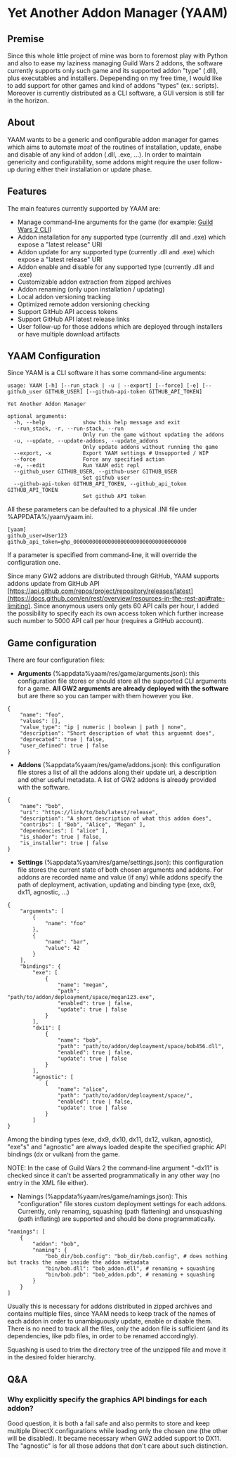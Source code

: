 # Yet Another Addon Manager (YAAM)

## Premise

Since this whole little project of mine was born to foremost play with Python and also to ease my laziness managing Guild Wars 2 addons, the software currently supports only such game and its supported addon "type" (.dll), plus executables and installers. Depepending on my free time, I would like to add support for other games and kind of addons "types" (ex.: scripts).
Moreover is currently distributed as a CLI software, a GUI version is still far in the horizon.

## About

YAAM wants to be a generic and configurable addon manager for games which aims to automate *most* of the routines of installation, update, enabe and disable of any kind of addon (.dll, .exe, ...). In order to maintain genericity and configurability, some addons might require the user follow-up during either their installation or update phase.  

## Features

The main features currently supported by YAAM are:

* Manage command-line arguments for the game (for example: [Guild Wars 2 CLI](https://wiki.guildwars2.com/wiki/Command_line_arguments))
* Addon installation for any supported type (currently .dll and .exe) which expose a "latest release" URI
* Addon update for any supported type (currently .dll and .exe) which expose a "latest release" URI
* Addon enable and disable for any supported type (currently .dll and .exe)
* Customizable addon extraction from zipped archives
* Addon renaming (only upon installation / updating)
* Local addon versioning tracking
* Optimized remote addon versioning checking
* Support GitHub API access tokens
* Support GitHub API latest release links
* User follow-up for those addons which are deployed through installers or have multiple download artifacts

## YAAM Configuration

Since YAAM is a CLI software it has some command-line arguments:

```[CLI]
usage: YAAM [-h] [--run_stack | -u | --export] [--force] [-e] [--github_user GITHUB_USER] [--github-api-token GITHUB_API_TOKEN]

Yet Another Addon Manager

optional arguments:
  -h, --help            show this help message and exit
  --run_stack, -r, --run-stack, --run
                        Only run the game without updating the addons
  -u, --update, --update-addons, --update_addons
                        Only update addons without running the game
  --export, -x          Export YAAM settings # Unsupported / WIP
  --force               Force any specified action
  -e, --edit            Run YAAM edit repl
  --github_user GITHUB_USER, --github-user GITHUB_USER
                        Set github user
  --github-api-token GITHUB_API_TOKEN, --github_api_token GITHUB_API_TOKEN
                        Set github API token
```

All these parameters can be defaulted to a physical .INI file under %APPDATA%/yaam/yaam.ini.

```[INI]
[yaam]
github_user=User123
github_api_token=ghp_000000000000000000000000000000000000
```

If a parameter is specified from command-line, it will override the configuration one.

Since many GW2 addons are distributed through GitHub, YAAM supports addons update from GitHub API [https://api.github.com/repos/project/repository/releases/latest](https://docs.github.com/en/rest/overview/resources-in-the-rest-api#rate-limiting). Since anonymous users only gets 60 API calls per hour, I added the possibility to specify each its own access token which further increase such number to 5000 API call per hour (requires a GitHub account).

## Game configuration

There are four configuration files:

* **Arguments** (%appdata%yaam/res/game/arguments.json): this configuration file stores or should store all the supported CLI arguments for a game. **All GW2 arguments are already deployed with the software** but are there so you can tamper with them however you like.

```[JSON]
{
    "name": "foo",
    "values": [],
    "value_type": "ip | numeric | boolean | path | none",
    "description": "Short description of what this arguemnt does",
    "deprecated": true | false,
    "user_defined": true | false
}
```

* **Addons** (%appdata%yaam/res/game/addons.json): this configuration file stores a list of all the addons along their update uri, a description and other useful metadata. A list of GW2 addons is already provided with the software.

```[JSON]
{
    "name": "bob",
    "uri": "https://link/to/bob/latest/release",
    "description": "A short description of what this addon does",
    "contribs": [ "Bob", "Alice", "Megan" ],
    "dependencies": [ "alice" ],
    "is_shader": true | false,
    "is_installer": true | false
}
```

* **Settings** (%appdata%yaam/res/game/settings.json): this configuration file stores the current state of both chosen arguments and addons. For addons are recorded name and value (if any) while addons specify the path of deployment, activation, updating and binding type (exe, dx9, dx11, agnostic, ...)

```[JSON]
{
    "arguments": [
        {
            "name": "foo"
        },
        {
            "name": "bar",
            "value": 42
        }
    ],
    "bindings": {
        "exe": [
            {
                "name": "megan",
                "path": "path/to/addon/deploayment/space/megan123.exe",
                "enabled": true | false,
                "update": true | false
            }
        ],
        "dx11": [
            {
                "name": "bob",
                "path": "path/to/addon/deploayment/space/bob456.dll",
                "enabled": true | false,
                "update": true | false
            }
        ],
        "agnostic": [
            {
                "name": "alice",
                "path": "path/to/addon/deploayment/space/",
                "enabled": true | false,
                "update": true | false
            }
        ]
}
```

Among the binding types (exe, dx9, dx10, dx11, dx12, vulkan, agnostic), "exe"s" and "agnostic" are always loaded despite the specified graphic API bindings (dx or vulkan) from the game.

NOTE: In the case of Guild Wars 2 the command-line argument "-dx11" is checked since it can't be asserted programmatically in any other way (no entry in the XML file either).

* Namings (%appdata%yaam/res/game/namings.json): This "configuration" file stores custom deployment settings for each addons. Currently, only renaming, squashing (path flattening) and unsquashing (path inflating) are supported and should be done programmatically.

```[JSON]
"namings": [      
    {
        "addon": "bob",
        "naming": {
            "bob_dir/bob.config": "bob_dir/bob.config", # does nothing but tracks the name inside the addon metadata
            "bin/bob.dll": "bob_addon.dll", # renaming + squashing
            "bin/bob.pdb": "bob_addon.pdb", # renaming + squashing
        }
    }
]
```

Usually this is necessary for addons distributed in zipped archives and contains multiple files, since YAAM needs to keep track of the names of each addon in order to unambiguously update, enable or disable them. There is no need to track all the files, only the addon file is sufficient (and its dependencies, like pdb files, in order to be renamed accordingly).

Squashing is used to trim the directory tree of the unzipped file and move it in the desired folder hierarchy.

## Q&A

### Why explicitly specify the graphics API bindings for each addon?

Good question, it is both a fail safe and also permits to store and keep multiple DirectX configurations while loading only the chosen one (the other will be disabled). It became necessary when GW2 added support to DX11. The "agnostic" is for all those addons that don't care about such distinction.

